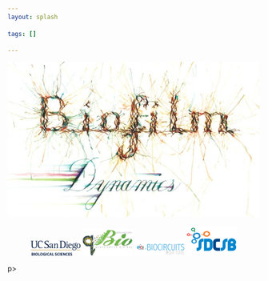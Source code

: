 ```yaml
---
layout: splash

tags: []

---
```


![Unsplash image 1](/assets/images/art/biofilm_dynamics.jpg)

<p align="center">
  <img src="/assets/images/orgs/ucsd_biosciences.png" width="100" />
  <img src="/assets/images/orgs/qbio.png" width="100" />
  <img src="/assets/images/orgs/biocircuits_institute.png" width="100" />
  <img src="/assets/images/orgs/sdcsb.png" width="100" />
</p>p>
